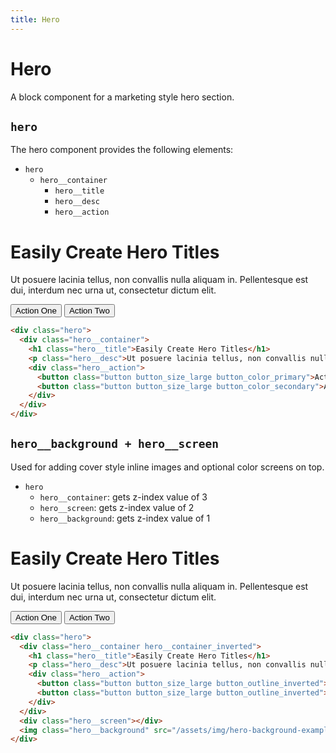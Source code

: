 ```yaml
---
title: Hero
---
```


# Hero

<p class="text_lead">A block component for a marketing style hero section.</p>

## `hero`

The hero component provides the following elements:

* `hero`
  * `hero__container`
    * `hero__title`
    * `hero__desc`
    * `hero__action`

<div class="demo">
  <div class="demo__render">
    <div class="hero">
      <div class="hero__container">
        <h1 class="hero__title">Easily Create Hero Titles</h1>
        <p class="hero__desc">Ut posuere lacinia tellus, non convallis nulla aliquam in. Pellentesque est dui, interdum nec urna ut, consectetur dictum elit.</p>
        <div class="hero__action">
          <button class="button button_size_large button_color_primary">Action One</button>
          <button class="button button_size_large button_color_secondary">Action Two</button>
        </div>
      </div>
    </div>
  </div>
  <div class="demo__code">

```html
<div class="hero">
  <div class="hero__container">
    <h1 class="hero__title">Easily Create Hero Titles</h1>
    <p class="hero__desc">Ut posuere lacinia tellus, non convallis nulla aliquam in. Pellentesque est dui, interdum nec urna ut, consectetur dictum elit.</p>
    <div class="hero__action">
      <button class="button button_size_large button_color_primary">Action One</button>
      <button class="button button_size_large button_color_secondary">Action Two</button>
    </div>
  </div>
</div>
```

  </div>
</div>

## `hero__background + hero__screen`

Used for adding cover style inline images and optional color screens on top.

* `hero`
  * `hero__container`: gets z-index value of 3
  * `hero__screen`: gets z-index value of 2
  * `hero__background`: gets z-index value of 1

<div class="demo">
  <div class="demo__render">
    <div class="hero">
      <div class="hero__container hero__container_inverted">
        <h1 class="hero__title">Easily Create Hero Titles</h1>
        <p class="hero__desc">Ut posuere lacinia tellus, non convallis nulla aliquam in. Pellentesque est dui, interdum nec urna ut, consectetur dictum elit.</p>
        <div class="hero__action">
          <button class="button button_size_large button_outline_inverted">Action One</button>
          <button class="button button_size_large button_outline_inverted">Action Two</button>
        </div>
      </div>
      <div class="hero__screen"></div>
      <img class="hero__background" src="/assets/img/hero-background-example.jpg" alt="" />
    </div>
  </div>
  <div class="demo__code">

```html
<div class="hero">
  <div class="hero__container hero__container_inverted">
    <h1 class="hero__title">Easily Create Hero Titles</h1>
    <p class="hero__desc">Ut posuere lacinia tellus, non convallis nulla aliquam in. Pellentesque est dui, interdum nec urna ut, consectetur dictum elit.</p>
    <div class="hero__action">
      <button class="button button_size_large button_outline_inverted">Action One</button>
      <button class="button button_size_large button_outline_inverted">Action Two</button>
    </div>
  </div>
  <div class="hero__screen"></div>
  <img class="hero__background" src="/assets/img/hero-background-example.jpg" alt="" />
</div>
```

  </div>
</div>
